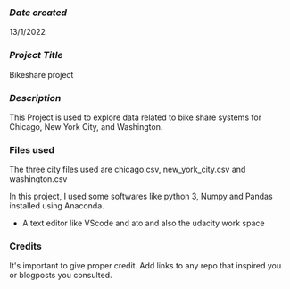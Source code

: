 ### *Date created*
13/1/2022

### *Project Title*
Bikeshare project


### *Description*
This Project is used to explore data related to bike share systems for Chicago, New York City, and Washington.

### Files used
The three city files used are chicago.csv, new_york_city.csv and washington.csv


In this project, I used some softwares like python 3, Numpy and Pandas installed using Anaconda.

- A text editor like VScode and ato and also the udacity work space


### Credits
It's important to give proper credit. Add links to any repo that inspired you or blogposts you consulted.

